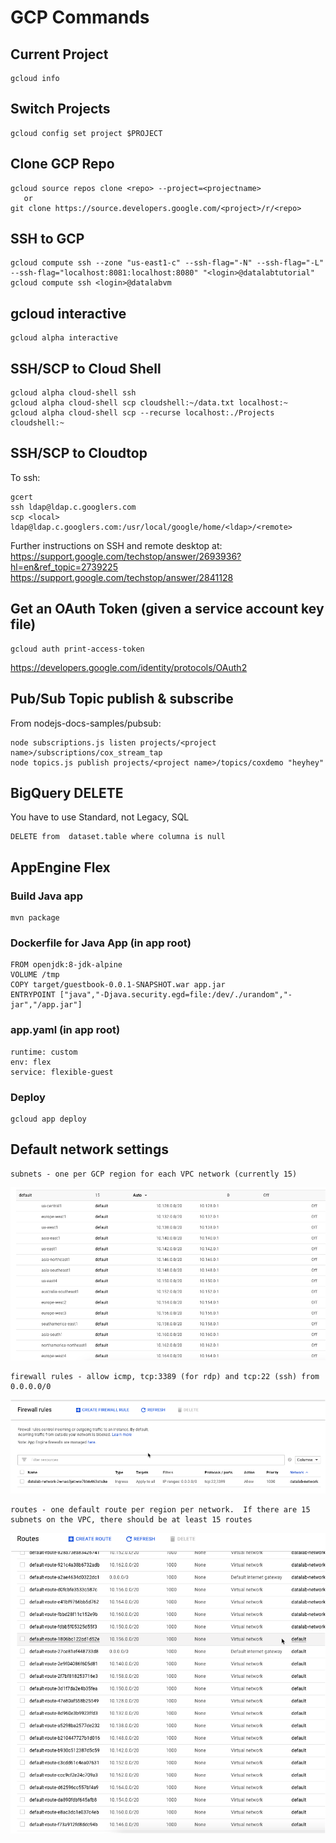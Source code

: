 # GCP Commands

## Current Project

	gcloud info

## Switch Projects

	gcloud config set project $PROJECT

## Clone GCP Repo

	gcloud source repos clone <repo> --project=<projectname>
	   or
    git clone https://source.developers.google.com/<project>/r/<repo>

## SSH to GCP

	gcloud compute ssh --zone "us-east1-c" --ssh-flag="-N" --ssh-flag="-L" --ssh-flag="localhost:8081:localhost:8080" "<login>@datalabtutorial"
	gcloud compute ssh <login>@datalabvm


## gcloud interactive

	gcloud alpha interactive

## SSH/SCP to Cloud Shell

	gcloud alpha cloud-shell ssh
	gcloud alpha cloud-shell scp cloudshell:~/data.txt localhost:~
	gcloud alpha cloud-shell scp --recurse localhost:./Projects cloudshell:~ 

## SSH/SCP to Cloudtop

To ssh:

	gcert
	ssh ldap@ldap.c.googlers.com
	scp <local> ldap@ldap.c.googlers.com:/usr/local/google/home/<ldap>/<remote>

Further instructions on SSH and remote desktop at:
https://support.google.com/techstop/answer/2693936?hl=en&ref_topic=2739225
https://support.google.com/techstop/answer/2841128

## Get an OAuth Token (given a service account key file)

	gcloud auth print-access-token
  https://developers.google.com/identity/protocols/OAuth2
  
## Pub/Sub Topic publish & subscribe

From nodejs-docs-samples/pubsub:

	node subscriptions.js listen projects/<project name>/subscriptions/cox_stream_tap
	node topics.js publish projects/<project name>/topics/coxdemo "heyhey"
  
## BigQuery DELETE
You have to use Standard, not Legacy, SQL

	DELETE from  dataset.table where columna is null

## AppEngine Flex
### Build Java app

    mvn package

### Dockerfile for Java App (in app root)

    FROM openjdk:8-jdk-alpine
    VOLUME /tmp
    COPY target/guestbook-0.0.1-SNAPSHOT.war app.jar
    ENTRYPOINT ["java","-Djava.security.egd=file:/dev/./urandom","-jar","/app.jar"]

### app.yaml (in app root)

    runtime: custom
    env: flex
    service: flexible-guest

### Deploy

    gcloud app deploy

## Default network settings

	subnets - one per GCP region for each VPC network (currently 15)

<img src="images/subnets.png"/>

	firewall rules - allow icmp, tcp:3389 (for rdp) and tcp:22 (ssh) from 0.0.0.0/0

<img src="images/firewalls.png"/>

	routes - one default route per region per network.  If there are 15 subnets on the VPC, there should be at least 15 routes

<img src="images/routes.png"/>

